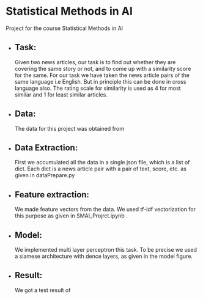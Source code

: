 # Statistical Methods in AI
Project for the course Statistical Methods in AI

- ## Task:
    Given two news articles, our task is to find out whether they are covering the same story or not, and to come up with a similarity score for the same. For our task we have taken the news article pairs of the same language i.e English. But in principle this can be done in cross language also. The rating scale for similarity is used as 4 for most similar and 1 for least similar articles. 



- ## Data:
    The data for this project was obtained from 

- ## Data Extraction:
    First we accumulated all the data in a single json file, which is a list of dict.
    Each dict is a news article pair with a pair of text, score, etc. as given in dataPrepare.py

- ## Feature extraction:
    We made feature vectors from the data.
    We used tf-idf vectorization for this purpose as given in SMAI_Projrct.ipynb . 

- ## Model:
    We implemented multi layer perceptron this task.
    To be precise we used a siamese architecture with dence layers, as given in the model figure.

- ## Result:
    We got a test result of 
